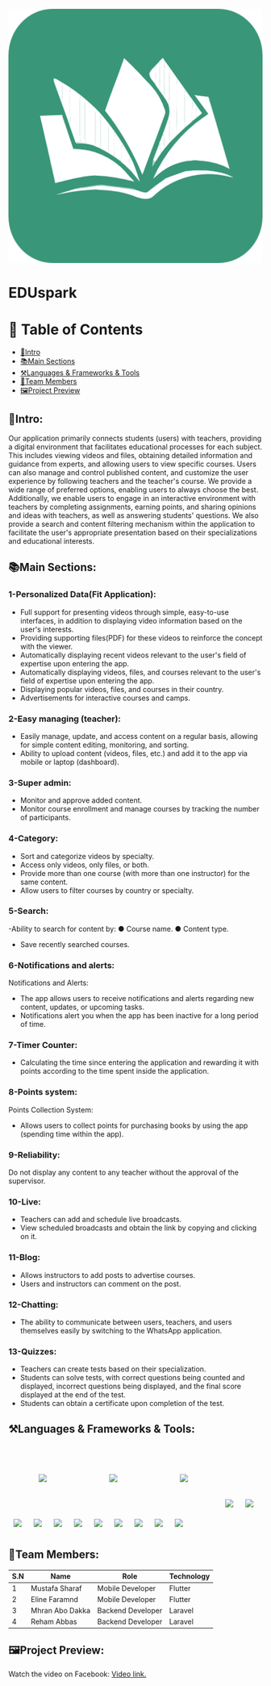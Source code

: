 ![صورة من اللعبة](assets/images/logo_img.png)
# EDUspark
# 📜 Table of Contents
 - [🚀Intro](#Intro)
 - [📚Main Sections](#Main-Sections)
 - [⚒️Languages & Frameworks & Tools](#Languages-&-Frameworks-&-Tools)
 - [👥Team Members](#Team-Members)
 - [🖼️Project Preview](#Project-Preview)


## 🚀Intro:
Our application primarily connects students (users) with teachers, providing a digital environment that facilitates educational processes for each subject. This includes viewing videos and files, obtaining detailed information and guidance from experts, and allowing users to view specific courses. Users can also manage and control published content, and customize the user experience by following teachers and the teacher's course. We provide a wide range of preferred options, enabling users to always choose the best. Additionally, we enable users to engage in an interactive environment with teachers by completing assignments, earning points, and sharing opinions and ideas with teachers, as well as answering students' questions. We also provide a search and content filtering mechanism within the application to facilitate the user's appropriate presentation based on their specializations and educational interests.

## 📚Main Sections:
### 1-Personalized Data(Fit Application):
- Full support for presenting videos through simple, easy-to-use interfaces, in addition to displaying video information based on the user's interests.
- Providing supporting files(PDF) for these videos to reinforce the concept with the viewer.
- Automatically displaying recent videos relevant to the user's field of expertise upon entering the app.
- Automatically displaying videos, files, and courses relevant to the user's field of expertise upon entering the app.
- Displaying popular videos, files, and courses in their country.
- Advertisements for interactive courses and camps.
### 2-Easy managing (teacher):
- Easily manage, update, and access content on a regular basis, allowing for simple content editing, monitoring, and sorting.
- Ability to upload content (videos, files, etc.) and add it to the app via mobile or laptop (dashboard).
### 3-Super admin:
- Monitor and approve added content.
- Monitor course enrollment and manage courses by tracking the number of participants.
### 4-Category:
- Sort and categorize videos by specialty.
- Access only videos, only files, or both.
- Provide more than one course (with more than one instructor) for the same content.
- Allow users to filter courses by country or specialty.
### 5-Search:
 -Ability to search for content by:
● Course name.
● Content type.
- Save recently searched courses.
### 6-Notifications and alerts:
Notifications and Alerts:
- The app allows users to receive notifications and alerts regarding new content, updates, or upcoming tasks.
- Notifications alert you when the app has been inactive for a long period of time.
### 7-Timer Counter:
- Calculating the time since entering the application and rewarding it with points according to the time spent inside the application.
### 8-Points system:
Points Collection System:
- Allows users to collect points for purchasing books by using the app (spending time within the app).
### 9-Reliability:
Do not display any content to any teacher without the approval of the supervisor.
### 10-Live:
- Teachers can add and schedule live broadcasts.
- View scheduled broadcasts and obtain the link by copying and clicking on it.
### 11-Blog:
- Allows instructors to add posts to advertise courses.
- Users and instructors can comment on the post.
### 12-Chatting:
- The ability to communicate between users, teachers, and users themselves easily by switching to the WhatsApp application.
### 13-Quizzes:
- Teachers can create tests based on their specialization.
- Students can solve tests, with correct questions being counted and displayed, incorrect questions being displayed, and the final score displayed at the end of the test.
- Students can obtain a certificate upon completion of the test.
## ⚒️Languages & Frameworks & Tools:
<p align="left">
  <img src="https://cdn.jsdelivr.net/gh/devicons/devicon/icons/flutter/flutter-original.svg" width="40" style="margin: 60px;" />
  <img src="https://cdn.jsdelivr.net/gh/devicons/devicon/icons/dart/dart-original.svg" width="40" style="margin: 60px;" />
  <img src="https://www.vectorlogo.zone/logos/firebase/firebase-icon.svg" width="40" style="margin: 60px;" />
  <img src="https://cdn.jsdelivr.net/gh/devicons/devicon/icons/google/google-original.svg" width="40" style="margin: 10px;" />
  <img src="https://upload.wikimedia.org/wikipedia/commons/4/4e/Gmail_Icon.png" width="40" style="margin: 10px;" />
  <img src="https://www.vectorlogo.zone/logos/laravel/laravel-icon.svg" width="40" style="margin: 10px;" />
  <img src="https://cdn.jsdelivr.net/gh/devicons/devicon/icons/php/php-original.svg" width="40" style="margin: 10px;" />
  <img src="https://cdn.jsdelivr.net/gh/devicons/devicon/icons/github/github-original.svg" width="40" style="margin: 10px;" />
  <img src="https://upload.wikimedia.org/wikipedia/commons/4/4d/OpenAI_Logo.svg" width="40" style="margin: 10px;" />
  <img src="https://cdn.jsdelivr.net/gh/devicons/devicon/icons/html5/html5-original.svg" width="40" style="margin: 10px;" />
  <img src="https://www.vectorlogo.zone/logos/getpostman/getpostman-icon.svg" width="40" style="margin: 10px;" />
  <img src="https://cdn.jsdelivr.net/gh/devicons/devicon/icons/javascript/javascript-original.svg" width="40" style="margin: 10px;" />
  <img src="https://cdn.jsdelivr.net/gh/devicons/devicon/icons/androidstudio/androidstudio-original.svg" width="40" style="margin: 10px;" />
  <img src="https://cdn.jsdelivr.net/gh/devicons/devicon/icons/vscode/vscode-original.svg" width="40" style="margin: 10px;" />
</p>

## 👥Team Members:

| S.N   | Name              | Role              | Technology |                         
|-------|-------------------|-------------------|------------|
| 1     | Mustafa Sharaf    | Mobile Developer  | Flutter    | 
| 2     | Eline Faramnd     | Mobile Developer  | Flutter    | 
| 3     | Mhran Abo Dakka   | Backend Developer | Laravel    | 
| 4     | Reham Abbas       | Backend Developer | Laravel    | 
## 🖼️Project Preview:
Watch the video on Facebook: [Video link.](https://www.facebook.com/share/p/16i2KUh3LG/)









